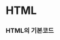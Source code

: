 # HTML
    
### HTML의 기본코드
<!DOCTYPE html PUBLIC "-//W3C//DTD HTML 4.01 Transitional//EN" "http://www.w3.org/TR/html4/loose.dtd">
<html>
<head>
<meta http-equiv="Content-Type" content="text/html; charset=UTF-8">
<title>문서제목</title>
</head>
<body>
	
</body>
</html>
    
    
    
    
